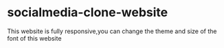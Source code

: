 # socialmedia-clone-website
 This website is fully responsive,you can change the theme and size of the font of this website
